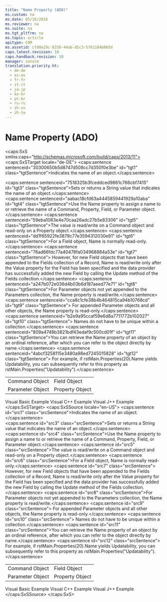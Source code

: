 ```yaml
---
title: "Name Property (ADO)"
ms.custom: na
ms.date: 05/16/2016
ms.reviewer: na
ms.suite: na
ms.tgt_pltfrm: na
ms.topic: article
apitype: COM
ms.assetid: cfd0e29c-8310-44ab-85c3-5761184b865d
caps.latest.revision: 10
caps.handback.revision: 10
manager: sonalm
translation.priority.ht: 
  - de-de
  - es-es
  - fr-fr
  - it-it
  - ja-jp
  - ko-kr
  - pt-br
  - ru-ru
  - zh-cn
  - zh-tw
---
```

# Name Property (ADO)
<?xml version="1.0" encoding="utf-8"?>
<caps:SxS xmlns:caps="http://schemas.microsoft.com/build/caps/2013/11">
  <caps:SxSTarget locale="de-DE">
    <developerReferenceWithoutSyntaxDocument xsi:schemaLocation="http://ddue.schemas.microsoft.com/authoring/2003/5 http://dduestorage.blob.core.windows.net/ddueschema/developer.xsd" xmlns="http://ddue.schemas.microsoft.com/authoring/2003/5" xmlns:xlink="http://www.w3.org/1999/xlink" xmlns:xsi="http://www.w3.org/2001/XMLSchema-instance">
      <introduction>
        <para>
          <caps:sentence sentenceid="30300650b5d8747d508cc7d350f0e3be" id="tgt1" class="tgtSentence">Indicates the name of an object.</caps:sentence>
        </para>
      </introduction>
      <section>
        <title>
          <caps:sentence sentenceid="6f253c84dca33d0cd6f1b864ea701e8a" id="tgt2" class="tgtSentence">Settings and Return Values</caps:sentence>
        </title>
        <content>
          <para>
            <caps:sentence sentenceid="7518325b3fceddced9861c766cbf7415" id="tgt3" class="tgtSentence">Sets or returns a <languageKeyword>String</languageKeyword> value that indicates the name of an object.</caps:sentence>
          </para>
        </content>
      </section>
      <languageReferenceRemarks>
        <content>
          <para>
            <caps:sentence sentenceid="aabac18cfd63a4445859441929a10aba" id="tgt4" class="tgtSentence">Use the <legacyBold>Name</legacyBold> property to assign a name to or retrieve the name of a <legacyBold>Command</legacyBold>, <legacyBold>Property</legacyBold>, <legacyBold>Field</legacyBold>, or <legacyBold>Parameter</legacyBold> object.</caps:sentence>
          </para>
          <para>
            <caps:sentence sentenceid="59eba1083e4e70caa26adc27b5e83306" id="tgt5" class="tgtSentence">The value is read/write on a <legacyBold>Command</legacyBold> object and read-only on a <legacyBold>Property</legacyBold> object.</caps:sentence>
          </para>
          <para>
            <caps:sentence sentenceid="dd1f65922fe3879c77e3594312030e81" id="tgt6" class="tgtSentence">For a <legacyBold>Field</legacyBold> object, <legacyBold>Name</legacyBold> is normally read-only.</caps:sentence>
            <caps:sentence sentenceid="76ad66fdc77a40478fa034968884a53e" id="tgt7" class="tgtSentence"> However, for new <legacyBold>Field</legacyBold> objects that have been appended to the <legacyLink xlink:href="7c371474-b88f-4730-afa5-44163a0488d5">Fields</legacyLink> collection of a <legacyLink xlink:href="db83ed2c-a8e3-460c-8682-64667e4d5d01">Record</legacyLink>, <legacyBold>Name</legacyBold> is read/write only after the <legacyLink xlink:href="48919c74-86d4-462e-99b9-8854ceb8d683">Value</legacyLink> property for the <legacyBold>Field</legacyBold> has been specified and the data provider has successfully added the new <legacyBold>Field</legacyBold> by calling the <legacyLink xlink:href="6b2a9c31-1a7e-40db-8a53-30720d0f6cc1">Update</legacyLink> method of the <legacyBold>Fields</legacyBold> collection.</caps:sentence>
          </para>
          <para>
            <caps:sentence sentenceid="a247b072e036d4b03b6d187aeed77e71" id="tgt8" class="tgtSentence">For <legacyBold>Parameter</legacyBold> objects not yet appended to the <legacyLink xlink:href="497cae10-3913-422a-9753-dcbb0a639b1b">Parameters</legacyLink> collection, the <legacyBold>Name</legacyBold> property is read/write.</caps:sentence>
            <caps:sentence sentenceid="cca8c1cfe38b4b464815ca94b10768cd" id="tgt9" class="tgtSentence"> For appended <legacyBold>Parameter</legacyBold> objects and all other objects, the <legacyBold>Name</legacyBold> property is read-only.</caps:sentence>
            <caps:sentence sentenceid="b2e9a95ccaf59e6d8a7711772b102027" id="tgt10" class="tgtSentence"> Names do not have to be unique within a collection.</caps:sentence>
          </para>
          <para>
            <caps:sentence sentenceid="809a4748b3821bdf43edaf9c500cd01f" id="tgt11" class="tgtSentence">You can retrieve the <legacyBold>Name</legacyBold> property of an object by an ordinal reference, after which you can refer to the object directly by name.</caps:sentence>
            <caps:sentence sentenceid="4abcf3258115e3480a98ed7245015828" id="tgt12" class="tgtSentence"> For example, if <codeInline>rstMain.Properties(20).Name</codeInline> yields <codeInline>Updatability</codeInline>, you can subsequently refer to this property as <codeInline>rstMain.Properties("Updatability")</codeInline>.</caps:sentence>
          </para>
        </content>
      </languageReferenceRemarks>
      <section>
        <title>
          <caps:sentence sentenceid="2f342d3be839cc5b67ae0de7d404b8e6" id="tgt13" class="tgtSentence">Applies To</caps:sentence>
        </title>
        <content>
          <table>
            <tbody>
              <tr>
                <TD>
                  <para>
                    <link xlink:href="a02c22fb-542d-465e-a629-30fd59dcbebf">Command Object</link>
                  </para>
                </TD>
                <TD>
                  <para>
                    <link xlink:href="b10a72fc-3c4b-4186-a70b-993dc9f7a092">Field Object</link>
                  </para>
                </TD>
              </tr>
              <tr>
                <TD>
                  <para>
                    <link xlink:href="e010e794-7f0f-4026-8b5b-37328e437d63">Parameter Object</link>
                  </para>
                </TD>
                <TD>
                  <para>
                    <link xlink:href="b2a4767c-03c7-4935-a3bc-df3e1a38a009">Property Object</link>
                  </para>
                </TD>
              </tr>
            </tbody>
          </table>
        </content>
      </section>
      <relatedTopics>
        <link xlink:href="258bdce3-1819-44a2-9217-105879c789ef">Visual Basic Example</link>
        <link xlink:href="2db7c9ca-d7d0-4c8e-840b-b27d7933ec40">Visual C++ Example</link>
        <link xlink:href="625f8bcb-a9bb-4534-8768-00a9bcbe7b7f">Visual J++ Example</link>
      </relatedTopics>
    </developerReferenceWithoutSyntaxDocument>
  </caps:SxSTarget>
  <caps:SxSSource locale="en-US">
    <developerReferenceWithoutSyntaxDocument xsi:schemaLocation="http://ddue.schemas.microsoft.com/authoring/2003/5 http://dduestorage.blob.core.windows.net/ddueschema/developer.xsd" xmlns="http://ddue.schemas.microsoft.com/authoring/2003/5" xmlns:xlink="http://www.w3.org/1999/xlink" xmlns:xsi="http://www.w3.org/2001/XMLSchema-instance">
      <introduction>
        <para>
          <caps:sentence id="src1" class="srcSentence">Indicates the name of an object.</caps:sentence>
        </para>
      </introduction>
      <section>
        <title>
          <caps:sentence id="src2" class="srcSentence">Settings and Return Values</caps:sentence>
        </title>
        <content>
          <para>
            <caps:sentence id="src3" class="srcSentence">Sets or returns a <languageKeyword>String</languageKeyword> value that indicates the name of an object.</caps:sentence>
          </para>
        </content>
      </section>
      <languageReferenceRemarks>
        <content>
          <para>
            <caps:sentence id="src4" class="srcSentence">Use the <legacyBold>Name</legacyBold> property to assign a name to or retrieve the name of a <legacyBold>Command</legacyBold>, <legacyBold>Property</legacyBold>, <legacyBold>Field</legacyBold>, or <legacyBold>Parameter</legacyBold> object.</caps:sentence>
          </para>
          <para>
            <caps:sentence id="src5" class="srcSentence">The value is read/write on a <legacyBold>Command</legacyBold> object and read-only on a <legacyBold>Property</legacyBold> object.</caps:sentence>
          </para>
          <para>
            <caps:sentence id="src6" class="srcSentence">For a <legacyBold>Field</legacyBold> object, <legacyBold>Name</legacyBold> is normally read-only.</caps:sentence>
            <caps:sentence id="src7" class="srcSentence"> However, for new <legacyBold>Field</legacyBold> objects that have been appended to the <legacyLink xlink:href="7c371474-b88f-4730-afa5-44163a0488d5">Fields</legacyLink> collection of a <legacyLink xlink:href="db83ed2c-a8e3-460c-8682-64667e4d5d01">Record</legacyLink>, <legacyBold>Name</legacyBold> is read/write only after the <legacyLink xlink:href="48919c74-86d4-462e-99b9-8854ceb8d683">Value</legacyLink> property for the <legacyBold>Field</legacyBold> has been specified and the data provider has successfully added the new <legacyBold>Field</legacyBold> by calling the <legacyLink xlink:href="6b2a9c31-1a7e-40db-8a53-30720d0f6cc1">Update</legacyLink> method of the <legacyBold>Fields</legacyBold> collection.</caps:sentence>
          </para>
          <para>
            <caps:sentence id="src8" class="srcSentence">For <legacyBold>Parameter</legacyBold> objects not yet appended to the <legacyLink xlink:href="497cae10-3913-422a-9753-dcbb0a639b1b">Parameters</legacyLink> collection, the <legacyBold>Name</legacyBold> property is read/write.</caps:sentence>
            <caps:sentence id="src9" class="srcSentence"> For appended <legacyBold>Parameter</legacyBold> objects and all other objects, the <legacyBold>Name</legacyBold> property is read-only.</caps:sentence>
            <caps:sentence id="src10" class="srcSentence"> Names do not have to be unique within a collection.</caps:sentence>
          </para>
          <para>
            <caps:sentence id="src11" class="srcSentence">You can retrieve the <legacyBold>Name</legacyBold> property of an object by an ordinal reference, after which you can refer to the object directly by name.</caps:sentence>
            <caps:sentence id="src12" class="srcSentence"> For example, if <codeInline>rstMain.Properties(20).Name</codeInline> yields <codeInline>Updatability</codeInline>, you can subsequently refer to this property as <codeInline>rstMain.Properties("Updatability")</codeInline>.</caps:sentence>
          </para>
        </content>
      </languageReferenceRemarks>
      <section>
        <title>
          <caps:sentence id="src13" class="srcSentence">Applies To</caps:sentence>
        </title>
        <content>
          <table>
            <tbody>
              <tr>
                <TD>
                  <para>
                    <link xlink:href="a02c22fb-542d-465e-a629-30fd59dcbebf">Command Object</link>
                  </para>
                </TD>
                <TD>
                  <para>
                    <link xlink:href="b10a72fc-3c4b-4186-a70b-993dc9f7a092">Field Object</link>
                  </para>
                </TD>
              </tr>
              <tr>
                <TD>
                  <para>
                    <link xlink:href="e010e794-7f0f-4026-8b5b-37328e437d63">Parameter Object</link>
                  </para>
                </TD>
                <TD>
                  <para>
                    <link xlink:href="b2a4767c-03c7-4935-a3bc-df3e1a38a009">Property Object</link>
                  </para>
                </TD>
              </tr>
            </tbody>
          </table>
        </content>
      </section>
      <relatedTopics>
        <link xlink:href="258bdce3-1819-44a2-9217-105879c789ef">Visual Basic Example</link>
        <link xlink:href="2db7c9ca-d7d0-4c8e-840b-b27d7933ec40">Visual C++ Example</link>
        <link xlink:href="625f8bcb-a9bb-4534-8768-00a9bcbe7b7f">Visual J++ Example</link>
      </relatedTopics>
    </developerReferenceWithoutSyntaxDocument>
  </caps:SxSSource>
</caps:SxS>